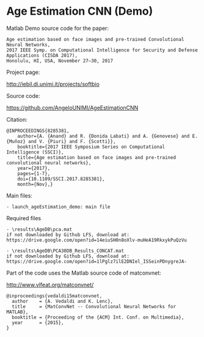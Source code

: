 # Age Estimation CNN (Demo)

Matlab Demo source code for the paper:

	Age estimation based on face images and pre-trained Convolutional Neural Networks, 
	2017 IEEE Symp. on Computational Intelligence for Security and Defense Applications (CISDA 2017),
	Honolulu, HI, USA, November 27–30, 2017
	
Project page:

http://iebil.di.unimi.it/projects/softbio

Source code:

https://github.com/AngeloUNIMI/AgeEstimationCNN

Citation:

    @INPROCEEDINGS{8285381,
        author={A. {Anand} and R. {Donida Labati} and A. {Genovese} and E. {Muñoz} and V. {Piuri} and F. {Scotti}},
        booktitle={2017 IEEE Symposium Series on Computational Intelligence (SSCI)},
        title={Age estimation based on face images and pre-trained convolutional neural networks},
        year={2017},
        pages={1-7},
        doi={10.1109/SSCI.2017.8285381},
        month={Nov},}

Main files:

    - launch_ageEstimation_demo: main file
    
Required files

    - \results\AgeDB\pca.mat
    if not downloaded by Github LFS, download at:
    https://drive.google.com/open?id=14eiuSH0n8oXlv-muHeA19RkxykPuQzVu

    - \results\AgeDB\PCA30DB_Results_CONCAT.mat
    if not downloaded by Github LFS, download at:
    https://drive.google.com/open?id=1lPglz7ilE2DNIel_ISSeinPDnygreJA-

Part of the code uses the Matlab source code of matconvnet:

http://www.vlfeat.org/matconvnet/
    
    @inproceedings{vedaldi15matconvnet,
      author    = {A. Vedaldi and K. Lenc},
      title     = {MatConvNet -- Convolutional Neural Networks for MATLAB},
      booktitle = {Proceeding of the {ACM} Int. Conf. on Multimedia},
      year      = {2015},
    }
	
